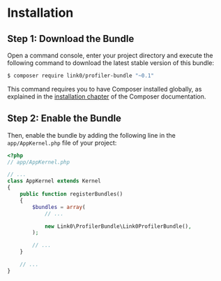 Installation
============

Step 1: Download the Bundle
---------------------------

Open a command console, enter your project directory and execute the
following command to download the latest stable version of this bundle:

```bash
$ composer require link0/profiler-bundle "~0.1"
```

This command requires you to have Composer installed globally, as explained
in the [installation chapter](https://getcomposer.org/doc/00-intro.md)
of the Composer documentation.

Step 2: Enable the Bundle
-------------------------

Then, enable the bundle by adding the following line in the `app/AppKernel.php`
file of your project:

```php
<?php
// app/AppKernel.php

// ...
class AppKernel extends Kernel
{
    public function registerBundles()
    {
        $bundles = array(
            // ...

            new Link0\ProfilerBundle\Link0ProfilerBundle(),
        );

        // ...
    }

    // ...
}
```
